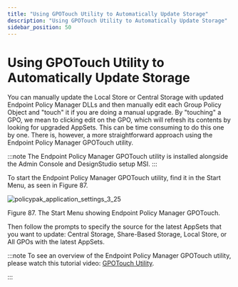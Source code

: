 ```yaml
---
title: "Using GPOTouch Utility to Automatically Update Storage"
description: "Using GPOTouch Utility to Automatically Update Storage"
sidebar_position: 50
---
```


# Using GPOTouch Utility to Automatically Update Storage

You can manually update the Local Store or Central Storage with updated Endpoint Policy Manager DLLs
and then manually edit each Group Policy Object and "touch" it if you are doing a manual upgrade. By
"touching" a GPO, we mean to clicking edit on the GPO, which will refresh its contents by looking
for upgraded AppSets. This can be time consuming to do this one by one. There is, however, a more
straightforward approach using the Endpoint Policy Manager GPOTouch utility.

:::note
The Endpoint Policy Manager GPOTouch utility is installed alongside the Admin Console and
DesignStudio setup MSI.
:::


To start the Endpoint Policy Manager GPOTouch utility, find it in the Start Menu, as seen in
Figure 87.

![policypak_application_settings_3_25](/images/endpointpolicymanager/applicationsettings/appsetfiles/endpointpolicymanager_application_settings_3_25.webp)

Figure 87. The Start Menu showing Endpoint Policy Manager GPOTouch.

Then follow the prompts to specify the source for the latest AppSets that you want to update:
Central Storage, Share-Based Storage, Local Store, or All GPOs with the latest AppSets.

:::note
To see an overview of the Endpoint Policy Manager GPOTouch utility, please watch this
tutorial video: [GPOTouch Utility](/docs/endpointpolicymanager/components/applicationsettingsmanager/videos/centralstoresharing/touchutility.md).

:::
